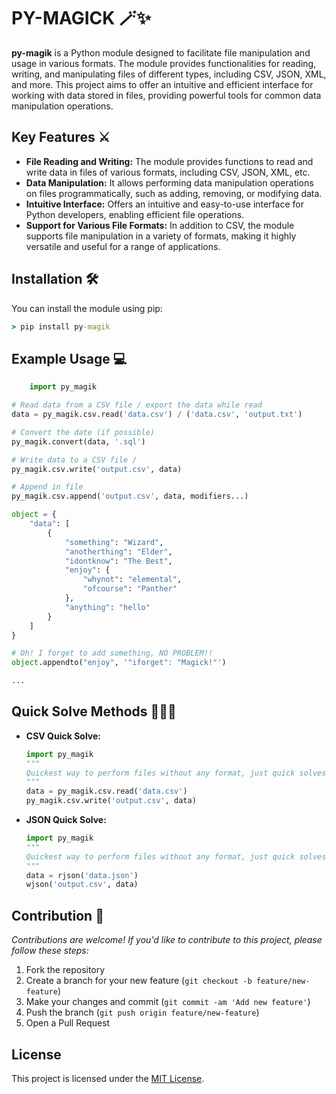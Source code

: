 # PY-MAGICK 🪄✨

**py-magik** is a Python module designed to facilitate file manipulation and usage in various formats. The module
provides functionalities for reading, writing, and manipulating files of different types, including CSV, JSON, XML, and
more. This project aims to offer an intuitive and efficient interface for working with data stored in files, providing
powerful tools for common data manipulation operations.

## Key Features ⚔️

- **File Reading and Writing:** The module provides functions to read and write data in files of various formats,
  including CSV, JSON, XML, etc.
- **Data Manipulation:** It allows performing data manipulation operations on files programmatically, such as adding,
  removing, or modifying data.
- **Intuitive Interface:** Offers an intuitive and easy-to-use interface for Python developers, enabling efficient file
  operations.
- **Support for Various File Formats:** In addition to CSV, the module supports file manipulation in a variety of
  formats, making it highly versatile and useful for a range of applications.

## Installation 🛠️

You can install the module using pip:

```cmd
> pip install py-magik
````

## Example Usage 💻

```python
    import py_magik

# Read data from a CSV file / export the data while read 
data = py_magik.csv.read('data.csv') / ('data.csv', 'output.txt')

# Convert the date (if possible)
py_magik.convert(data, '.sql')

# Write data to a CSV file / 
py_magik.csv.write('output.csv', data)

# Append in file
py_magik.csv.append('output.csv', data, modifiers...)

object = {
    "data": [
        {
            "something": "Wizard",
            "anotherthing": "Elder",
            "idontknow": "The Best",
            "enjoy": {
                "whynot": "elemental",
                "ofcourse": "Panther"
            },
            "anything": "hello"
        }
    ]
}

# Oh! I forget to add something, NO PROBLEM!!
object.appendto("enjoy", '"iforget": "Magick!"')

...
```

## Quick Solve Methods 🏃‍♂️💨

- **CSV Quick Solve:**
    ```python
    import py_magik
    """
    Quickest way to perform files without any format, just quick solves!
    """
    data = py_magik.csv.read('data.csv')
    py_magik.csv.write('output.csv', data)
    ```

- **JSON Quick Solve:**
    ```python
    import py_magik
    """
    Quickest way to perform files without any format, just quick solves!
    """
    data = rjson('data.json')
    wjson('output.csv', data)
    ```

## Contribution 🤝

*Contributions are welcome! If you'd like to contribute to this project, please follow these steps:*

1. Fork the repository
2. Create a branch for your new feature (`git checkout -b feature/new-feature`)
3. Make your changes and commit (`git commit -am 'Add new feature'`)
4. Push the branch (`git push origin feature/new-feature`)
5. Open a Pull Request

## License

This project is licensed under the [MIT License](LICENSE).
